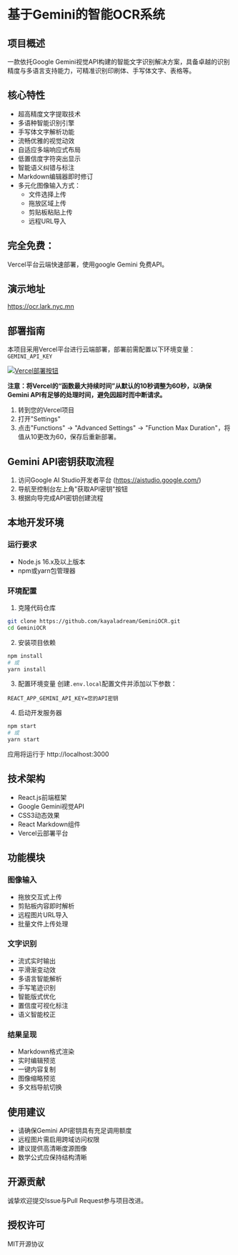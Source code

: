 # 基于Gemini的智能OCR系统

## 项目概述

一款依托Google Gemini视觉API构建的智能文字识别解决方案，具备卓越的识别精度与多语言支持能力，可精准识别印刷体、手写体文字、表格等。

## 核心特性

- 超高精度文字提取技术
- 多语种智能识别引擎
- 手写体文字解析功能
- 流畅优雅的视觉动效
- 自适应多端响应式布局
- 低置信度字符突出显示
- 智能语义纠错与标注
- Markdown编辑器即时修订
- 多元化图像输入方式：
  - 文件选择上传
  - 拖放区域上传
  - 剪贴板粘贴上传
  - 远程URL导入

## 完全免费：
Vercel平台云端快速部署，使用google Gemini 免费API。

## 演示地址
https://ocr.lark.nyc.mn

## 部署指南

本项目采用Vercel平台进行云端部署，部署前需配置以下环境变量：
`GEMINI_API_KEY`

[![Vercel部署按钮](https://vercel.com/button)](https://vercel.com/new/clone?repository-url=https%3A%2F%2Fgithub.com%2Fkayaladream%2FGeminiOCR&env=GEMINI_API_KEY&envDescription=您的Google%20Gemini%20API密钥&project-name=GeminiOCR&repository-name=gemini-ocr)

**注意：将Vercel的“函数最大持续时间”从默认的10秒调整为60秒，以确保Gemini API有足够的处理时间，避免因超时而中断请求。**

1. 转到您的Vercel项目
2. 打开"Settings"
3. 点击"Functions" → "Advanced Settings" → "Function Max Duration"，将值从10更改为60，保存后重新部署。

## Gemini API密钥获取流程

1. 访问Google AI Studio开发者平台 (https://aistudio.google.com/)
2. 导航至控制台左上角"获取API密钥"按钮
3. 根据向导完成API密钥创建流程

## 本地开发环境

### 运行要求

- Node.js 16.x及以上版本
- npm或yarn包管理器

### 环境配置

1. 克隆代码仓库
```bash
git clone https://github.com/kayaladream/GeminiOCR.git
cd GeminiOCR
```

2. 安装项目依赖
```bash
npm install
# 或
yarn install
```

3. 配置环境变量
创建`.env.local`配置文件并添加以下参数：
```
REACT_APP_GEMINI_API_KEY=您的API密钥
```

4. 启动开发服务器
```bash
npm start
# 或
yarn start
```

应用将运行于 http://localhost:3000

## 技术架构

- React.js前端框架
- Google Gemini视觉API
- CSS3动态效果
- React Markdown组件
- Vercel云部署平台

## 功能模块

### 图像输入
- 拖放交互式上传
- 剪贴板内容即时解析
- 远程图片URL导入
- 批量文件上传处理

### 文字识别
- 流式实时输出
- 平滑渐变动效
- 多语言智能解析
- 手写笔迹识别
- 智能版式优化
- 置信度可视化标注
- 语义智能校正

### 结果呈现
- Markdown格式渲染
- 实时编辑预览
- 一键内容复制
- 图像缩略预览
- 多文档导航切换

## 使用建议

- 请确保Gemini API密钥具有充足调用额度
- 远程图片需启用跨域访问权限
- 建议提供高清晰度源图像
- 数学公式应保持结构清晰

## 开源贡献

诚挚欢迎提交Issue与Pull Request参与项目改进。

## 授权许可

MIT开源协议
